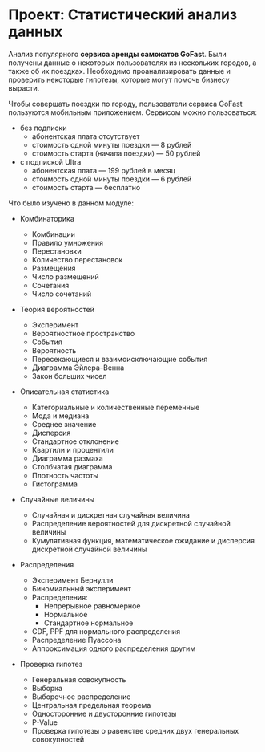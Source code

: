 # Проект: Статистический анализ данных

Анализ популярного **сервиса аренды самокатов GoFast**. Были получены данные о некоторых пользователях из нескольких городов, а также об их поездках. Необходимо проанализировать данные и проверить некоторые гипотезы, которые могут помочь бизнесу вырасти.

Чтобы совершать поездки по городу, пользователи сервиса GoFast пользуются мобильным приложением. Сервисом можно пользоваться:
- без подписки
    - абонентская плата отсутствует
    - стоимость одной минуты поездки — 8 рублей
    - стоимость старта (начала поездки) — 50 рублей
- с подпиской Ultra
    - абонентская плата — 199 рублей в месяц
    - стоимость одной минуты поездки — 6 рублей
    - стоимость старта — бесплатно





Что было изучено в данном модуле:
- Комбинаторика
  - Комбинации
  - Правило умножения
  - Перестановки
  - Количество перестановок
  - Размещения
  - Число размещений
  - Сочетания
  - Число сочетаний

- Теория вероятностей
  - Эксперимент
  - Вероятностное пространство
  - События
  - Вероятность
  - Пересекающиеся и взаимоисключающие события
  - Диаграмма Эйлера–Венна
  - Закон больших чисел

- Описательная статистика
  - Категориальные и количественные переменные
  - Мода и медиана
  - Среднее значение
  - Дисперсия
  - Стандартное отклонение
  - Квартили и процентили
  - Диаграмма размаха
  - Столбчатая диаграмма
  - Плотность частоты
  - Гистограмма

- Случайные величины
  - Случайная и дискретная случайная величина
  - Распределение вероятностей для дискретной случайной величины
  - Кумулятивная функция, математическое ожидание и дисперсия дискретной случайной величины

- Распределения
  - Эксперимент Бернулли
  - Биномиальный эксперимент
  - Распределения:
    - Непрерывное равномерное
    - Нормальное
    - Стандартное нормальное
  - CDF, PPF для нормального распределения
  - Распределение Пуассона
  - Аппроксимация одного распределения другим

- Проверка гипотез
  - Генеральная совокупность
  - Выборка
  - Выборочное распределение
  - Центральная предельная теорема
  - Односторонние и двусторонние гипотезы
  - P-Value
  - Проверка гипотезы о равенстве средних двух генеральных совокупностей
